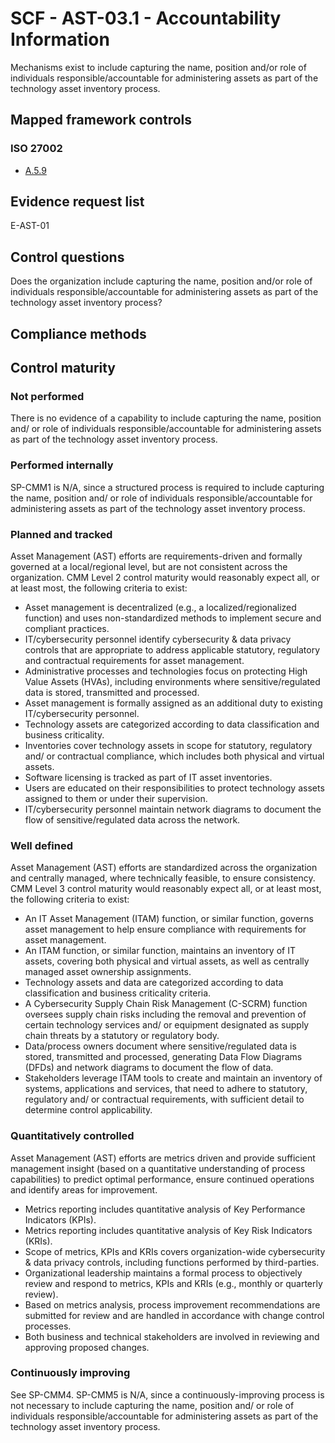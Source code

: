 # SCF - AST-03.1 - Accountability Information
Mechanisms exist to include capturing the name, position and/or role of individuals responsible/accountable for administering assets as part of the technology asset inventory process.
## Mapped framework controls
### ISO 27002
- [A.5.9](../iso27002/a-5.md#a59)

## Evidence request list
E-AST-01

## Control questions
Does the organization include capturing the name, position and/or role of individuals responsible/accountable for administering assets as part of the technology asset inventory process?

## Compliance methods


## Control maturity
### Not performed
There is no evidence of a capability to include capturing the name, position and/ or role of individuals responsible/accountable for administering assets as part of the technology asset inventory process.

### Performed internally
SP-CMM1 is N/A, since a structured process is required to include capturing the name, position and/ or role of individuals responsible/accountable for administering assets as part of the technology asset inventory process.

### Planned and tracked
Asset Management (AST) efforts are requirements-driven and formally governed at a local/regional level, but are not consistent across the organization. CMM Level 2 control maturity would reasonably expect all, or at least most, the following criteria to exist:
- Asset management is decentralized (e.g., a localized/regionalized function) and uses non-standardized methods to implement secure and compliant practices.
- IT/cybersecurity personnel identify cybersecurity & data privacy controls that are appropriate to address applicable statutory, regulatory and contractual requirements for asset management.
- Administrative processes and technologies focus on protecting High Value Assets (HVAs), including environments where sensitive/regulated data is stored, transmitted and processed.
- Asset management is formally assigned as an additional duty to existing IT/cybersecurity personnel.
- Technology assets are categorized according to data classification and business criticality.
- Inventories cover technology assets in scope for statutory, regulatory and/ or contractual compliance, which includes both physical and virtual assets.
- Software licensing is tracked as part of IT asset inventories.
- Users are educated on their responsibilities to protect technology assets assigned to them or under their supervision.
- IT/cybersecurity personnel maintain network diagrams to document the flow of sensitive/regulated data across the network.

### Well defined
Asset Management (AST) efforts are standardized across the organization and centrally managed, where technically feasible, to ensure consistency. CMM Level 3 control maturity would reasonably expect all, or at least most, the following criteria to exist:
- An IT Asset Management (ITAM) function, or similar function, governs asset management to help ensure compliance with requirements for asset management.
- An ITAM function, or similar function, maintains an inventory of IT assets, covering both physical and virtual assets, as well as centrally managed asset ownership assignments.
- Technology assets and data are categorized according to data classification and business criticality criteria.
- A Cybersecurity Supply Chain Risk Management (C-SCRM) function oversees supply chain risks including the removal and prevention of certain technology services and/ or equipment designated as supply chain threats by a statutory or regulatory body.
- Data/process owners document where sensitive/regulated data is stored, transmitted and processed, generating Data Flow Diagrams (DFDs) and network diagrams to document the flow of data.
- Stakeholders leverage ITAM tools to create and maintain an inventory of systems, applications and services, that need to adhere to statutory, regulatory and/ or contractual requirements, with sufficient detail to determine control applicability.

### Quantitatively controlled
Asset Management (AST) efforts are metrics driven and provide sufficient management insight (based on a quantitative understanding of process capabilities) to predict optimal performance, ensure continued operations and identify areas for improvement.
- Metrics reporting includes quantitative analysis of Key Performance Indicators (KPIs).
- Metrics reporting includes quantitative analysis of Key Risk Indicators (KRIs).
- Scope of metrics, KPIs and KRIs covers organization-wide cybersecurity & data privacy controls, including functions performed by third-parties.
- Organizational leadership maintains a formal process to objectively review and respond to metrics, KPIs and KRIs (e.g., monthly or quarterly review).
- Based on metrics analysis, process improvement recommendations are submitted for review and are handled in accordance with change control processes.
- Both business and technical stakeholders are involved in reviewing and approving proposed changes.

### Continuously improving
See SP-CMM4. SP-CMM5 is N/A, since a continuously-improving process is not necessary to include capturing the name, position and/ or role of individuals responsible/accountable for administering assets as part of the technology asset inventory process.

